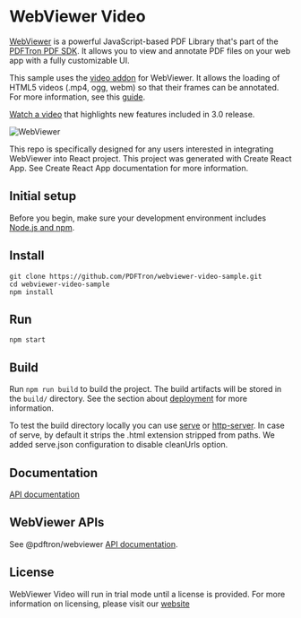 # WebViewer Video

[WebViewer](https://www.pdftron.com/documentation/web/) is a powerful JavaScript-based PDF Library that's part of the [PDFTron PDF SDK](https://www.pdftron.com). It allows you to view and annotate PDF files on your web app with a fully customizable UI.

This sample uses the [video addon](https://www.npmjs.com/package/@pdftron/webviewer-video) for WebViewer. It allows the loading of HTML5 videos (.mp4, ogg, webm) so that their frames can be annotated. For more information, see this [guide](https://www.pdftron.com/documentation/web/get-started/manually-video/).

[Watch a video](https://youtu.be/d_yIN8aZE6Y) that highlights new features included in 3.0 release.

![WebViewer](https://pdftron.s3.amazonaws.com/custom/websitefiles/wv-video.png)

This repo is specifically designed for any users interested in integrating WebViewer into React project. This project was generated with Create React App. See Create React App documentation for more information.

## Initial setup

Before you begin, make sure your development environment includes [Node.js and npm](https://www.npmjs.com/get-npm).

## Install

```
git clone https://github.com/PDFTron/webviewer-video-sample.git
cd webviewer-video-sample
npm install
```

## Run

```
npm start
```

## Build

Run `npm run build` to build the project. The build artifacts will be stored in the `build/` directory. See the section about [deployment](https://facebook.github.io/create-react-app/docs/deployment) for more information.

To test the build directory locally you can use [serve](https://www.npmjs.com/package/serve) or [http-server](https://www.npmjs.com/package/http-server). In case of serve, by default it strips the .html extension stripped from paths. We added serve.json configuration to disable cleanUrls option.

## Documentation

[API documentation](https://www.pdftron.com/api/video/)

## WebViewer APIs

See @pdftron/webviewer [API documentation](https://www.pdftron.com/documentation/web/guides/ui/apis).

## License

WebViewer Video will run in trial mode until a license is provided. For more information on licensing, please visit our [website](https://www.pdftron.com/licensing/)
